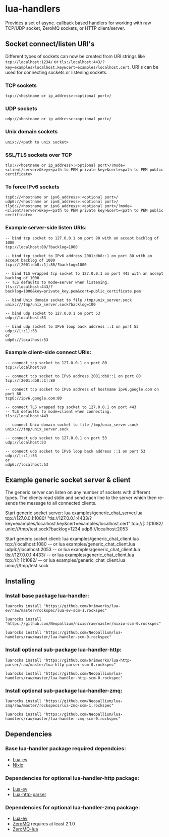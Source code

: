 lua-handlers
==============

Provides a set of async. callback based handlers for working with raw TCP/UDP socket, ZeroMQ sockets, or HTTP client/server.


Socket connect/listen URI's
---------------------------

Different types of sockets can now be created from URI strings like `tcp://localhost:1234/` or `tls:/localhost:443/?key=examples/localhost.key&cert=examples/localhost.cert`.  URI's can be used for connecting sockets or listening sockets.

### TCP sockets

	tcp://<hostname or ip_address>:<optional port>/

### UDP sockets

	udp://<hostname or ip_address>:<optional port>/

### Unix domain sockets

	unix://<path to unix socket>

### SSL/TLS sockets over TCP

	tls://<hostname or ip_address>:<optional port>/?mode=<client/server>&key=<path to PEM private key>&cert=<path to PEM public certificate>

### To force IPv6 sockets

	tcp6://<hostname or ipv6_address>:<optional port>/
	udp6://<hostname or ipv6_address>:<optional port>/
	tls6://<hostname or ipv6_address>:<optional port>/?mode=<client/server>&key=<path to PEM private key>&cert=<path to PEM public certificate>


### Example server-side listen URIs:

	-- bind tcp socket to 127.0.0.1 on port 80 with an accept backlog of 1000
	tcp://localhost:80/?backlog=1000
	
	-- bind tcp socket to IPv6 address 2001:db8::1 on port 80 with an accept backlog of 1000
	tcp://[2001:db8::1]:80/?backlog=1000
	
	-- bind TLS wrapped tcp socket to 127.0.0.1 on port 443 with an accept backlog of 1000
	-- TLS defaults to mode=server when listening.
	tls://localhost:443/?backlog=1000&key=private_key.pem&cert=public_certificate.pem
	
	-- bind Unix domain socket to file /tmp/unix_server.sock
	unix:///tmp/unix_server.sock?backlog=100
	
	-- bind udp socket to 127.0.0.1 on port 53
	udp://localhost:53
	
	-- bind udp socket to IPv6 loop back address ::1 on port 53
	udp://[::1]:53
	or
	udp6://localhost:53

### Example client-side connect URIs:

	-- connect tcp socket to 127.0.0.1 on port 80
	tcp://localhost:80
	
	-- connect tcp socket to IPv6 address 2001:db8::1 on port 80
	tcp://[2001:db8::1]:80
	
	-- connect tcp socket to IPv6 address of hostname ipv6.google.com on port 80
	tcp6://ipv6.google.com:80
	
	-- connect TLS wrapped tcp socket to 127.0.0.1 on port 443
	-- TLS defaults to mode=client when connecting.
	tls://localhost:443
	
	-- connect Unix domain socket to file /tmp/unix_server.sock
	unix:///tmp/unix_server.sock
	
	-- connect udp socket to 127.0.0.1 on port 53
	udp://localhost:53
	
	-- connect udp socket to IPv6 loop back address ::1 on port 53
	udp://[::1]:53
	or
	udp6://localhost:53


Example generic socket server & client
--------------------------------------

The generic server can listen on any number of sockets with different types.  The clients read stdin and send each line to the server which then re-sends the message to all connected clients.

Start generic socket server:
	lua examples/generic_chat_server.lua tcp://127.0.0.1:1080/ "tls://127.0.0.1:4433/?key=examples/localhost.key&cert=examples/localhost.cert" tcp://[::1]:1082/ unix:///tmp/test.sock?backlog=1234 udp6://localhost:2053

Start generic socket client:
	lua examples/generic_chat_client.lua tcp://localhost:1080
	-- or
	lua examples/generic_chat_client.lua udp6://localhost:2053
	-- or
	lua examples/generic_chat_client.lua tls://127.0.0.1:4433/
	-- or
	lua examples/generic_chat_client.lua tcp://[::1]:1082/
	-- or
	lua examples/generic_chat_client.lua unix:///tmp/test.sock

Installing
----------

### Install base package lua-handler:

	luarocks install "https://github.com/brimworks/lua-ev/raw/master/rockspec/lua-ev-scm-1.rockspec"

	luarocks install "https://github.com/Neopallium/nixio/raw/master/nixio-scm-0.rockspec"

	luarocks install "https://github.com/Neopallium/lua-handlers/raw/master/lua-handler-scm-0.rockspec"

### Install optional sub-package lua-handler-http:

	luarocks install "https://github.com/brimworks/lua-http-parser/raw/master/lua-http-parser-scm-0.rockspec"

	luarocks install "https://github.com/Neopallium/lua-handlers/raw/master/lua-handler-http-scm-0.rockspec"


### Install optional sub-package lua-handler-zmq:

	luarocks install "https://github.com/Neopallium/lua-zmq/raw/master/rockspecs/lua-zmq-scm-1.rockspec"

	luarocks install "https://github.com/Neopallium/lua-handlers/raw/master/lua-handler-zmq-scm-0.rockspec"


Dependencies
------------
### Base lua-handler package required dependcies:

* [Lua-ev](https://github.com/brimworks/lua-ev)
* [Nixio](https://github.com/Neopallium/nixio)

### Dependencies for optional lua-handler-http package:

* [Lua-ev](https://github.com/brimworks/lua-ev)
* [Lua-http-parser](https://github.com/brimworks/lua-http-parser)

### Dependencies for optional lua-handler-zmq package:

* [Lua-ev](https://github.com/brimworks/lua-ev)
* [ZeroMQ](http://www.zeromq.org/) requires at least 2.1.0
* [ZeroMQ-lua](http://github.com/Neopallium/lua-zmq)

